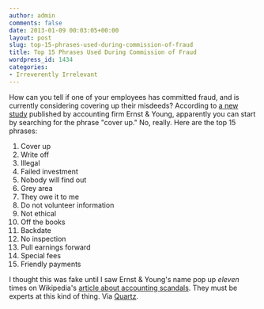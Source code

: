 ```yaml
---
author: admin
comments: false
date: 2013-01-09 00:03:05+00:00
layout: post
slug: top-15-phrases-used-during-commission-of-fraud
title: Top 15 Phrases Used During Commission of Fraud
wordpress_id: 1434
categories:
- Irreverently Irrelevant
---
```


How can you tell if one of your employees has committed fraud, and is currently considering covering up their misdeeds? According to [a new study](http://www.computerweekly.com/news/2240175638/Ernst-Young-email-keyword-analysis-identifies-ID-fraudsters) published by accounting firm Ernst & Young, apparently you can start by searching for the phrase "cover up." No, really. Here are the top 15 phrases:

1. Cover up
2. Write off
3. Illegal
4. Failed investment
5. Nobody will find out
6. Grey area
7. They owe it to me
8. Do not volunteer information
9. Not ethical
10. Off the books
11. Backdate
12. No inspection
13. Pull earnings forward
14. Special fees
15. Friendly payments

I thought this was fake until I saw Ernst & Young's name pop up *eleven* times on Wikipedia's [article about accounting scandals](http://en.wikipedia.org/wiki/Accounting_scandals). They must be experts at this kind of thing.  Via [Quartz](http://qz.com/41048/nobody-will-find-out-and-other-phrases-commonly-used-in-emails-by-fraudsters/).

